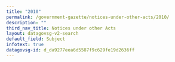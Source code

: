 ```yaml
---
title: "2010"
permalink: /government-gazette/notices-under-other-acts/2010/
description: ""
third_nav_title: Notices under other Acts
layout: datagovsg-v2-search
default_field: Subject
infotext: true
datagovsg-id: d_da9277eea6d5587f9c629fe19d2636ff
---
```

